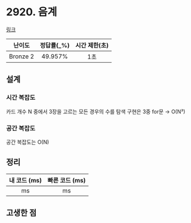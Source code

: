 # 2920. 음계

[링크](https://www.acmicpc.net/problem/2798)

| 난이도 | 정답률(\_%) | 시간 제한(초) |
| :----: |:--------:| :-----------: |
| Bronze 2  | 49.957%  |   1초     |

## 설계

### 시간 복잡도
카드 개수 N 중에서 3장을 고르는 모든 경우의 수를 탐색
구현은 3중 for문 → O(N³)

### 공간 복잡도
공간 복잡도는 O(N)


## 정리

| 내 코드 (ms) | 빠른 코드 (ms) |
|:---------:|:----------:|
|    ms     |     ms     |
## 고생한 점